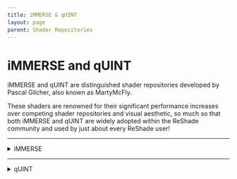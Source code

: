 ```yaml
---
title: iMMERSE & qUINT
layout: page
parent: Shader Repositories
---
```


# iMMERSE and qUINT

iMMERSE and qUINT are distinguished shader repositories developed by Pascal Gilcher, also known as MartyMcFly. 

These shaders are renowned for their significant performance increases over competing shader repositories and visual aesthetic, so much so that both iMMERSE and qUINT are widely adopted within the ReShade community and used by just about every ReShade user!

---

<details markdown="block">
<summary>iMMERSE</summary>

iMMERSE is the next step after qUINT and showcases some of the best shaders by Pascal Gilcher, also known as MartyMcFly, for ReShade.

iMMERSE comes in three versions: a free one (iMMERSE), and two premium options (iMMERSE Pro & Ultimate).

---

<details markdown="block">
<summary><font size="-0.03">iMMERSE Shaders</font></summary>

iMMERSE is the core collection of shaders from Pascal. 

You can find these shaders [on GitHub](https://github.com/martymcmodding/iMMERSE) and they're freely accessible to all.

<details markdown="block">
<summary><font size="-0.3">Installing iMMERSE Public GitHub Shaders</font></summary>

Setting up iMMERSE shaders is straightforward. Just use the ReShade Installer and choose `iMMERSE` at the shader installation portion of the installer!

If you need information on installing shaders through the ReShade Installer, refer to our guide on [installing ReShade and it's shaders through the ReShade Installer!](https://guides.martysmods.com/docs/reshade/#:~:text=Shaders%20are%20what%20makes%20ReShade%20so%20valuable%20to%20it%E2%80%99s%20users.%20They%E2%80%99re%20the%20effects%20that%20you%20can%20toggle%20on%20and%20configure%20to%20get%20the%20specific%20look%20you%20want%20per%20game!)

</details>

---

</details>

<details markdown="block">
<summary><font size="-0.03">iMMERSE Pro Shaders</font></summary>

iMMERSE Pro is a premium collection of Pascal's shaders, available to members of the `Raytracers` tier [on Pascal's Patreon.](http://www.patreon.com/mcflypg)

For $5 USD, you can access this suite, which offers an array of shaders showcased on [MartysMods.com](https://martysmods.com)

<details markdown="block">
<summary><font size="-0.3">Downloading iMMERSE Pro Shaders</font></summary>

To access the iMMERSE Pro Shaders, ensure you're a current subscriber to [Pascal's Patreon at the $5 USD Raytracers tier.](http://www.patreon.com/mcflypg) 

Once subscribed, you retain the shader files indefinitely, provided you don’t delete them. 

If desired, you're free to end your subscription anytime.

The shaders are available on [Pascal's Discord (PGHUB)](https://discord.com/invite/wY49KMxjHT). 

For members with the right permissions, the channel [#downloads-level-1](https://discord.com/channels/494578207505514496/494599998059839498) becomes visible. This channel houses the iMMERSE Pro shaders, including iMMERSE Pro RTGI, ready for download.

</details>

<details markdown ="block">
<summary><font size="-0.3">Installing iMMERSE Pro Shaders</font></summary>

Once you've obtained access to the Raytracers tier and have downloaded the iMMERSE Pro archive, the installation process is straightforward with a simple drag-and-drop action. 

Here's a step-by-step guide:

### Step 1.
Open the iMMERSE Pro archive:
![Image](./images/immerse/immerse_pro_archive.jpg) 

---

### Step 2.
Navigate to the `ReShade-Shaders` folder in your game directory:
![Image](./images/immerse/reshade_shaders_folder.jpg) 

* If you're unsure where your game directory is located, please see our guide on [how to locate your game's executable](https://guides.martysmods.com/docs/special_other/finding_your_game_executable.html) for assistance!

---

### Step 3.
Combine the `Shaders` and `Textures` Folders from the iMMERSE Pro archive with the `ReShade-Shaders` Directory:
![Image](./images/immerse/shaders_drag_merge.jpg) 

   * Should a prompt ask you to overwrite existing files in the `ReShade-Shaders` directory, please proceed with the overwrite.

</details>

<details markdown="block">
<summary><font size="-0.3">Patreon Roles not Updating in Discord</font></summary>

If you're encountering difficulties in accessing the iMMERSE Pro archive due to role permissions, follow these steps to rectify the issue:

### Step 1.
Navigate to [Patreon's 'Connected Apps' Settings](https://www.patreon.com/settings/apps/)

### Step 2.
Find and Select the `Discord` Icon:
![Image](./images/immerse/patreon_discord_icon.jpg) 

### Step 3.
Choose `Disconnect` to Remove Discord Access:
![Image](./images/immerse/patreon_disconnect_discord.jpg)

### Step 4.
Select `Connect` and Sign into Your Discord Account:
![Image](./images/immerse/patreon_connect_discord.jpg)

### Step 5.
Grant Permission by Clicking `Authorize`:
![Image](./images/immerse/discord_authorize.jpg)

### Step 6.
Finally, verify your updated roles within the PGHub Discord Server.

Note: If you still do not have your Patreon roles in Discord, please leave the Discord server and then rejoin through Patreon!

</details>

---

</details>


<details markdown="block">
<summary><font size="-0.03">iMMERSE Ultimate Shaders</font></summary>

Coming soon TM >:)

</details>
</details>

---

<details markdown="block">
<summary>qUINT</summary>

Coming soon TM >:)

</details>

